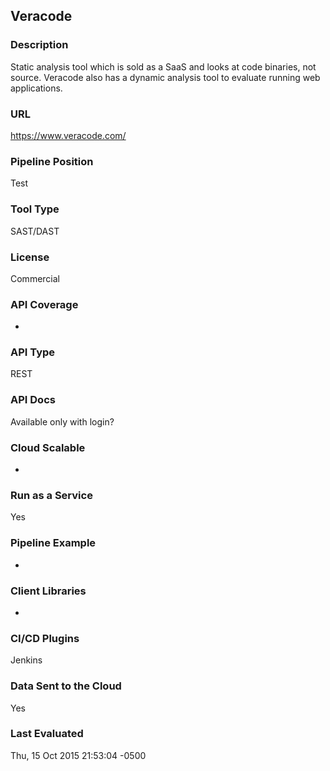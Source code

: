 ## Veracode

### Description

Static analysis tool which is sold as a SaaS and looks at code binaries, not source.  Veracode also has a dynamic analysis tool to evaluate running web applications.

### URL

https://www.veracode.com/

### Pipeline Position

Test

### Tool Type

SAST/DAST

### License

Commercial

### API Coverage

- 

### API Type

REST

### API Docs

Available only with login?

### Cloud Scalable

- 

### Run as a Service

Yes

### Pipeline Example

- 

### Client Libraries

- 

### CI/CD Plugins

Jenkins

### Data Sent to the Cloud

Yes

### Last Evaluated

Thu, 15 Oct 2015 21:53:04 -0500

